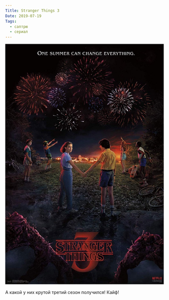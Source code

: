 ```yaml
---
Title: Stranger Things 3
Date: 2019-07-19
Tags:
  - саптрю
  - сериал
---
```


![Stranger Things 3](images/stranger-things-3.jpg)

А какой у них крутой третий сезон получился! Кайф!